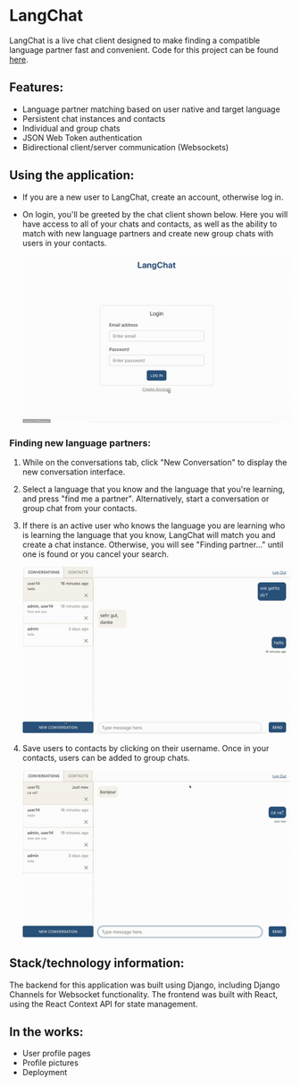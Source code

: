**LangChat**
============

LangChat is a live chat client designed to make finding a compatible language partner fast and convenient. Code for this project can be found [here](https://github.com/bcvance/LangChatReact).

Features:
---------

*   Language partner matching based on user native and target language
*   Persistent chat instances and contacts
*   Individual and group chats
*   JSON Web Token authentication
*   Bidirectional client/server communication (Websockets)

Using the application:
----------------------

*   If you are a new user to LangChat, create an account, otherwise log in.
    
*   On login, you'll be greeted by the chat client shown below. Here you will have access to all of your chats and contacts, as well as the ability to match with new language partners and create new group chats with users in your contacts.
    
    ![alt text](https://github.com/bcvance/LangChatReact/blob/dev/backend/chat_api/readme_media/langchat_login.gif)

### Finding new language partners:

1.  While on the conversations tab, click "New Conversation" to display the new conversation interface.
    
2.  Select a language that you know and the language that you're learning, and press "find me a partner". Alternatively, start a conversation or group chat from your contacts.
    
3.  If there is an active user who knows the language you are learning who is learning the language that you know, LangChat will match you and create a chat instance. Otherwise, you will see "Finding partner..." until one is found or you cancel your search.
    
    ![alt text](https://github.com/bcvance/LangChatReact/blob/dev/backend/chat_api/readme_media/partner_match.gif)
4.  Save users to contacts by clicking on their username. Once in your contacts, users can be added to group chats.
    
    ![alt text](https://github.com/bcvance/LangChatReact/blob/dev/backend/chat_api/readme_media/save_contact.gif)

Stack/technology information:
-----------------------------

The backend for this application was built using Django, including Django Channels for Websocket functionality. The frontend was built with React, using the React Context API for state management.

In the works:
-------------

*   User profile pages
*   Profile pictures
*   Deployment
